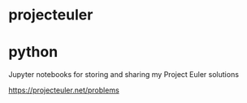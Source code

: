# projecteuler
# python

Jupyter notebooks for storing and sharing my Project Euler solutions

https://projecteuler.net/problems

